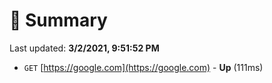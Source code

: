 # 📖 Summary
Last updated: **3/2/2021, 9:51:52 PM**

- `GET` [https://google.com](https://google.com) - **Up** (111ms)
